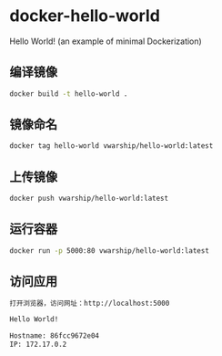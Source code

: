 # docker-hello-world
Hello World! (an example of minimal Dockerization)

## 编译镜像
```bash
docker build -t hello-world .
```

## 镜像命名
```bash
docker tag hello-world vwarship/hello-world:latest
```

## 上传镜像
```bash
docker push vwarship/hello-world:latest
```

## 运行容器
```bash
docker run -p 5000:80 vwarship/hello-world:latest
```

## 访问应用
```txt
打开浏览器，访问网址：http://localhost:5000

Hello World!

Hostname: 86fcc9672e04
IP: 172.17.0.2
```
